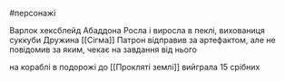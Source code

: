#персонажі 

Варлок хексблейд Абаддона
Росла і виросла в пеклі, вихованиця суккуби
Дружина [[Сігма]]
Патрон відправив за артефактом, але не повідомив за яким, чекає на завдання від нього

на кораблі в подорожі до [[Прокляті землі]] вийграла 15 срібних